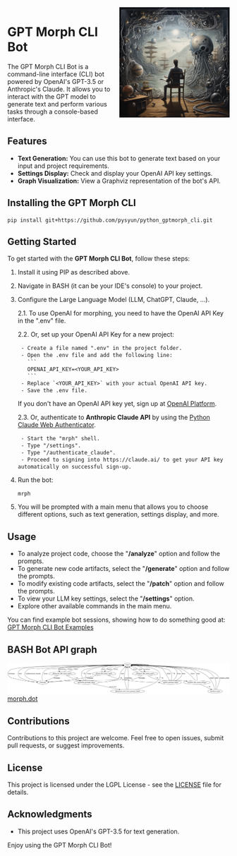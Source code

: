 <img src="./mrph.png" style="float: right; width: 250px;" />

# GPT Morph CLI Bot

The GPT Morph CLI Bot is a command-line interface (CLI) bot powered by OpenAI's GPT-3.5 or Anthropic's Claude. It allows you to interact with the GPT model to generate text and perform various tasks through a console-based interface.

## Features

- **Text Generation:** You can use this bot to generate text based on your input and project requirements.
- **Settings Display:** Check and display your OpenAI API key settings.
- **Graph Visualization:** View a Graphviz representation of the bot's API.

## Installing the GPT Morph CLI
```shell
pip install git+https://github.com/pysyun/python_gptmorph_cli.git
```

## Getting Started

To get started with the **GPT Morph CLI Bot**, follow these steps:

1. Install it using PIP as described above.

2. Navigate in BASH (it can be your IDE's console) to your project.

3. Configure the Large Language Model (LLM, ChatGPT, Claude, ...).

    2.1. To use OpenAI for morphing, you need to have the OpenAI API Key in the ".env" file.
    
    2.2. Or, set up your OpenAI API Key for a new project:

        - Create a file named ".env" in the project folder.
        - Open the .env file and add the following line:
          ```
          OPENAI_API_KEY=<YOUR_API_KEY>
          ```
        - Replace `<YOUR_API_KEY>` with your actual OpenAI API key.
        - Save the .env file.

    If you don't have an OpenAI API key yet, sign up at [OpenAI Platform](https://platform.openai.com/signup).

    2.3. Or, authenticate to **Anthropic Claude API** by using the [Python Claude Web Authenticator](https://github.com/pysyun/python_claude_web_authenticator).

        - Start the "mrph" shell.
        - Type "/settings".
        - Type "/authenticate_claude".
        - Proceed to signing into https://claude.ai/ to get your API key automatically on successful sign-up.

4. Run the bot:
    ```shell
    mrph
    ```

5. You will be prompted with a main menu that allows you to choose different options, such as text generation, settings display, and more.

## Usage

- To analyze project code, choose the "**/analyze**" option and follow the prompts.
- To generate new code artifacts, select the "**/generate**" option and follow the prompts.
- To modify existing code artifacts, select the "**/patch**" option and follow the prompts.
- To view your LLM key settings, select the "**/settings**" option.
- Explore other available commands in the main menu.

You can find example bot sessions, showing how to do something good at: 
[GPT Morph CLI Bot Examples](./examples.md)

## BASH Bot API graph
![GPT Morph CLI Bot API graph](./flows/morph.png)
[morph.dot](./flows/morph.dot)

## Contributions

Contributions to this project are welcome. Feel free to open issues, submit pull requests, or suggest improvements.

## License

This project is licensed under the LGPL License - see the [LICENSE](LICENSE) file for details.

## Acknowledgments

- This project uses OpenAI's GPT-3.5 for text generation.

Enjoy using the GPT Morph CLI Bot!
